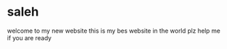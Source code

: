 # saleh


welcome to my new website
this is my bes website in the world
plz help me if you are ready